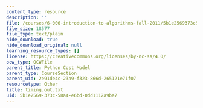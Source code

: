 ```yaml
---
content_type: resource
description: ''
file: /courses/6-006-introduction-to-algorithms-fall-2011/5b1e2569373c58a4e6bd0dd1112a9ba7_timing.out.txt
file_size: 18577
file_type: text/plain
hide_download: true
hide_download_original: null
learning_resource_types: []
license: https://creativecommons.org/licenses/by-nc-sa/4.0/
ocw_type: OCWFile
parent_title: Python Cost Model
parent_type: CourseSection
parent_uid: 2e91de4c-23a9-f323-866d-265121e71f07
resourcetype: Other
title: timing.out.txt
uid: 5b1e2569-373c-58a4-e6bd-0dd1112a9ba7
---
```

